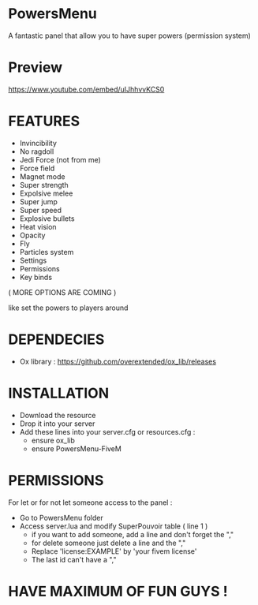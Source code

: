 # PowersMenu
A fantastic panel that allow you to have super powers (permission system)

# Preview

https://www.youtube.com/embed/uIJhhvvKCS0

# FEATURES

- Invincibility
- No ragdoll
- Jedi Force (not from me)
- Force field
- Magnet mode
- Super strength
- Expolsive melee
- Super jump
- Super speed
- Explosive bullets
- Heat vision
- Opacity
- Fly
- Particles system
- Settings
- Permissions
- Key binds

( MORE OPTIONS ARE COMING )

like set the powers to players around

# DEPENDECIES

- Ox library : https://github.com/overextended/ox_lib/releases

# INSTALLATION

- Download the resource
- Drop it into your server
- Add these lines into your server.cfg or resources.cfg :
  - ensure ox_lib
  - ensure PowersMenu-FiveM
  
# PERMISSIONS

For let or for not let someone access to the panel : 
  
  - Go to PowersMenu folder
  - Access server.lua and modify SuperPouvoir table ( line 1 )
    - if you want to add someone, add a line and don't forget the ","
    - for delete someone just delete a line and the ","
    - Replace 'license:EXAMPLE' by 'your fivem license'
    - The last id can't have a ","

# HAVE MAXIMUM OF FUN GUYS !
